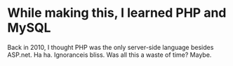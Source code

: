 While making this, I learned PHP and MySQL
==========================================

Back in 2010, I thought PHP was the only server-side language besides ASP.net. Ha ha. Ignoranceis bliss. Was all this a waste of time? Maybe.